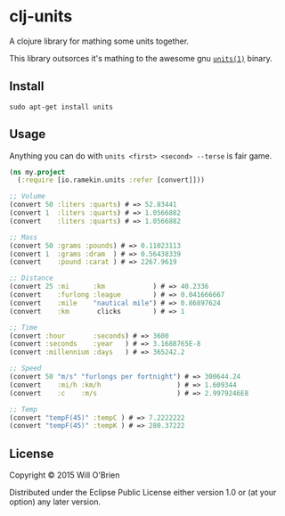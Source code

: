 # clj-units

A clojure library for mathing some units together.

This library outsorces it's mathing to the awesome gnu [`units(1)`](http://www.gnu.org/software/units/) binary.

## Install

```
sudo apt-get install units
```


## Usage

Anything you can do with `units <first> <second> --terse` is fair game.


```clojure
(ns my.project
  (:require [io.ramekin.units :refer [convert]]))

;; Volume
(convert 50 :liters :quarts) # => 52.83441
(convert 1  :liters :quarts) # => 1.0566882
(convert    :liters :quarts) # => 1.0566882

;; Mass
(convert 50 :grams :pounds) # => 0.11023113
(convert 1  :grams :dram  ) # => 0.56438339
(convert    :pound :carat ) # => 2267.9619

;; Distance
(convert 25 :mi      :km            ) # => 40.2336
(convert    :furlong :league        ) # => 0.041666667
(convert    :mile    "nautical mile") # => 0.86897624
(convert    :km       clicks        ) # => 1

;; Time
(convert :hour       :seconds) # => 3600
(convert :seconds    :year   ) # => 3.1688765E-8
(convert :millennium :days   ) # => 365242.2

;; Speed
(convert 50 "m/s" "furlongs per fortnight") # => 300644.24
(convert    :mi/h :km/h                   ) # => 1.609344
(convert    :c    :m/s                    ) # => 2.9979246E8

;; Temp
(convert "tempF(45)" :tempC ) # => 7.2222222
(convert "tempF(45)" :tempK ) # => 280.37222
```

## License

Copyright © 2015 Will O'Brien

Distributed under the Eclipse Public License either version 1.0 or (at
your option) any later version.
